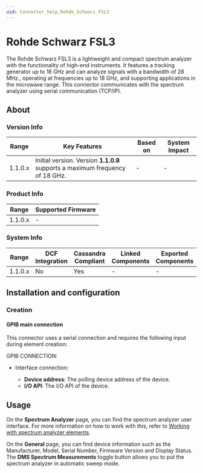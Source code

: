 ```yaml
---
uid: Connector_help_Rohde_Schwarz_FSL3
---
```


# Rohde Schwarz FSL3

The Rohde Schwarz FSL3 is a lightweight and compact spectrum analyzer with the functionality of high-end instruments. It features a tracking generator up to 18 GHz and can analyze signals with a bandwidth of 28 MHz., operating at frequencies up to 18 GHz, and supporting applications in the microwave range. This connector communicates with the spectrum analyzer using serial communication (TCP/IP).

## About

### Version Info

| **Range** | **Key Features**                                                             | **Based on** | **System Impact** |
|-----------|------------------------------------------------------------------------------|--------------|-------------------|
| 1.1.0.x   | Initial version. Version **1.1.0.8** supports a maximum frequency of 18 GHz. | \-           | \-                |

### Product Info

| Range     | Supported Firmware     |
|-----------|------------------------|
| 1.1.0.x   | \-                     |

### System Info

| Range     | DCF Integration     | Cassandra Compliant     | Linked Components     | Exported Components     |
|-----------|---------------------|-------------------------|-----------------------|-------------------------|
| 1.1.0.x   | No                  | Yes                     | \-                    | \-                      |

## Installation and configuration

### Creation

#### GPIB main connection

This connector uses a serial connection and requires the following input during element creation:

GPIB CONNECTION:

- Interface connection:

  - **Device address**: The polling device address of the device.
  - **I/O API**: The I/O API of the device.

## Usage

On the **Spectrum Analyzer** page, you can find the spectrum analyzer user interface. For more information on how to work with this, refer to [Working with spectrum analyzer elements](https://aka.dataminer.services/Working_with_spectrum_analyzer_elements).

On the **General** page, you can find device information such as the Manufacturer, Model, Serial Number, Firmware Version and Display Status. The **DMS Spectrum Measurements** toggle button allows you to put the spectrum analyzer in automatic sweep mode.
